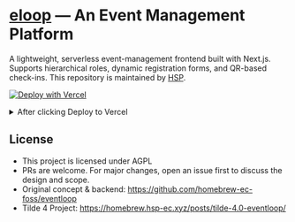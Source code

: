 # [eloop](https://hsp-ec.xyz/eloop) — An Event Management Platform

A lightweight, serverless event-management frontend built with Next.js. Supports hierarchical roles, dynamic registration forms, and QR-based check-ins. This repository is maintained by [HSP](https://hsp-ec.xyz).

[![Deploy with Vercel](https://vercel.com/button)](https://vercel.com/new/clone?repository-url=https%3A%2F%2Fgithub.com%2Fhomebrew-ec-foss%2Feloop&env=QR_SECRET,GOOGLE_CLIENT_SECRET,NEXTAUTH_SECRET,ADMIN_EMAIL,GOOGLE_CLIENT_ID,NEXTAUTH_URL)

<details>
<summary>After clicking Deploy to Vercel</summary>

## Setup Env variables

The project reads configuration from environment variables. If you deploy with Vercel you can connect Turso under `Vercel/Storage` directly from your Vercel project. Vercel's integrations will provision resources and copy the required `TURSO_` environment variables into your project automatically.

- `ADMIN_EMAIL` — the email granted the initial Admin role on first sign-in
- `GOOGLE_CLIENT_ID` — Google OAuth client ID
- `GOOGLE_CLIENT_SECRET` — Google OAuth client secret
- `NEXTAUTH_URL` — canonical site URL (e.g. `https://your-site.vercel.app`)
- `NEXTAUTH_SECRET` — secret for NextAuth session encryption
- `QR_SECRET` — secret used to sign QR payloads
- `QR_EXPIRATION` — optional default expiration for generated QR tokens (e.g. `30d`, `7d`, `10m`). If not set, defaults to `30d` in the application.
- `POSTHOG_KEY` — optional instrumentation key (e.g. `phc_xxx`)
- `TURSO_DATABASE_URL`, `TURSO_AUTH_TOKEN` — provisioned by Vercel when you add the Turso integration

### Google OAuth Client Setup
1. **Open [Google Console](https://console.cloud.google.com).**
2. **Access Google Auth Platform**  
	Click on `View all products` at the bottom of the page.  
	Locate and select **Google Auth Platform**.
3. **Create a New OAuth Client**  
	- Navigate to the **Clients** tab.
	- Click **Create Client**.
	- Set `Application Type` to **Web Application**.
4. **Configure URIs**  
	- **Authorised JavaScript origins**:  
	  Add your frontend URL (e.g., `https://your-frontend.vercel.app`).
	- **Authorised redirect URIs**:  
	  Add your backend callback URL (e.g., `https://your-frontend.vercel.app/api/auth/callback/google`).
5. **Finish Setup**  
	- Click **Create** to generate your client credentials.
	- Copy the `Client ID` and `Client Secret` for use in your environment variables.

### Database Setup
1. In the Vercel dashboard, open your project and go to Integrations → Install Integrations.
2. Find "Turso" and follow the prompts to provision a database for your project. During installation Vercel will add `TURSO_DATABASE_URL` and `TURSO_AUTH_TOKEN` to your project's environment variables automatically.

Deploy the project. On first run the app checks for required tables and will initialize the database automatically. The user who signs in with the `ADMIN_EMAIL` address will be granted the Admin role.

If you prefer to manage the database outside Vercel, you can still create a Turso DB via the Turso dashboard or CLI and copy the resulting `TURSO_DATABASE_URL` and `TURSO_AUTH_TOKEN` into your Vercel environment variables. However, using the Vercel integration is the easiest way to ensure the env vars are wired into your deployment.

---

</details>

## License

- This project is licensed under AGPL
- PRs are welcome. For major changes, open an issue first to discuss the design and scope.
- Original concept & backend: https://github.com/homebrew-ec-foss/eventloop
- Tilde 4 Project: https://homebrew.hsp-ec.xyz/posts/tilde-4.0-eventloop/

